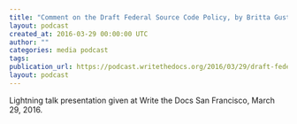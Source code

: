 ```yaml
---
title: "Comment on the Draft Federal Source Code Policy, by Britta Gustafson"
layout: podcast
created_at: 2016-03-29 00:00:00 UTC
author: ""
categories: media podcast
tags:
publication_url: https://podcast.writethedocs.org/2016/03/29/draft-federal-policy-britta-gustafson/
layout: podcast
---
```


Lightning talk presentation given at Write the Docs San Francisco, March 29, 2016.
